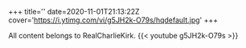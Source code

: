 +++
title=''
date=2020-11-01T21:13:22Z
cover='https://i.ytimg.com/vi/g5JH2k-O79s/hqdefault.jpg'
+++

All content belongs to RealCharlieKirk.
{{< youtube g5JH2k-O79s >}}
